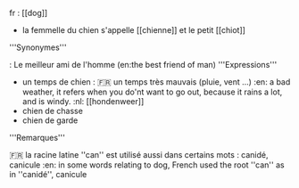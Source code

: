 fr : [[dog]]

* la femmelle du chien s'appelle [[chienne]] et le petit [[chiot]]

'''Synonymes'''

: Le meilleur ami de l'homme (en:the best friend of man)
'''Expressions'''

* un temps de chien :
:fr: un temps très mauvais (pluie, vent ...)
:en: a bad weather, it refers when you do'nt want to go out, because it rains a lot, and is windy.
:nl: [[hondenweer]]
* chien de chasse
* chien de garde



'''Remarques'''

:fr: la racine latine ''can'' est utilisé aussi dans certains mots : canidé, canicule
:en: in some words relating to dog, French used the root ''can'' as in ''canidé'', canicule